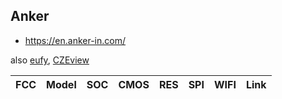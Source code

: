Anker
-----
- https://en.anker-in.com/

also [eufy](eufy.md), [CZEview](czeview.md)

| FCC | Model | SOC | CMOS | RES | SPI | WIFI | Link |
|-----|-------|-----|------|-----|-----|------|------|
